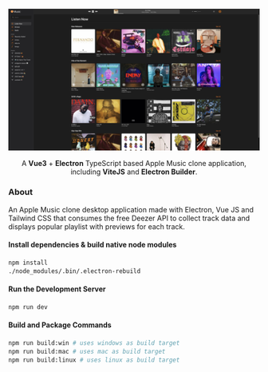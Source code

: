 <div align="center"> 

![image](./screenshot.jpg)

A **Vue3** + **Electron** TypeScript based Apple Music clone application, including **ViteJS** and **Electron Builder**.
</div>

### About

An Apple Music clone desktop application made with Electron, Vue JS and Tailwind CSS that consumes the free Deezer API 
to collect track data and displays popular playlist with previews for each track.


#### Install dependencies & build native node modules

```bash
npm install
./node_modules/.bin/.electron-rebuild
```

#### Run the Development Server

```bash
npm run dev
```

#### Build and Package Commands

```bash
npm run build:win # uses windows as build target
npm run build:mac # uses mac as build target
npm run build:linux # uses linux as build target
```